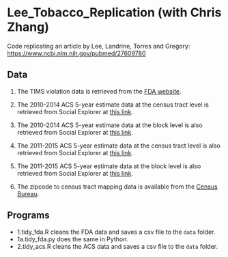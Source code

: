 # Lee_Tobacco_Replication (with Chris Zhang)

Code replicating an article by Lee, Landrine, Torres and Gregory: https://www.ncbi.nlm.nih.gov/pubmed/27609780

## Data

1. The TIMS violation data is retrieved from the [FDA website](https://www.accessdata.fda.gov/scripts/oce/inspections/oce_insp_searching.cfm).

2. The 2010-2014 ACS 5-year estimate data at the census tract level is retrieved from Social Explorer at [this link](http://old.socialexplorer.com/pub/reportdata/CsvResults.aspx?reportid=R11099463).

3. The 2010-2014 ACS 5-year estimate data at the block level is also retrieved from Social Explorer at [this link](http://old.socialexplorer.com/pub/reportdata/CsvResults.aspx?reportid=R11210348).

4. The 2011-2015 ACS 5-year estimate data at the census tract level is also retrieved from Social Explorer at [this link](https://www.socialexplorer.com/tables/ACS2015_5yr/R11382097).

5. The 2011-2015 ACS 5-year estimate data at the block level is also retrieved from Social Explorer at [this link](https://www.socialexplorer.com/tables/ACS2015_5yr/R11382087).

6. The zipcode to census tract mapping data is available from the [Census Bureau](https://www.census.gov/geo/maps-data/data/relationship.html).

## Programs

- 1.tidy_fda.R cleans the FDA data and saves a csv file to the `data` folder.
- 1a.tidy_fda.py does the same in Python.
- 2.tidy_acs.R cleans the ACS data and saves a csv file to the `data` folder.
